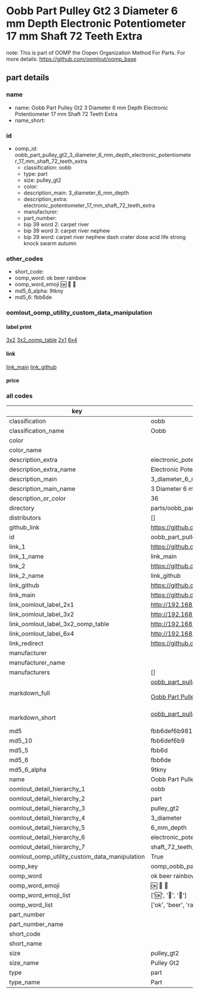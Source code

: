 # Oobb Part Pulley Gt2 3 Diameter 6 mm Depth Electronic Potentiometer 17 mm Shaft 72 Teeth Extra  

note: This is part of OOMP the Oopen Organization Method For Parts. For more details: https://github.com/oomlout/oomp_base

##  part details
  







### name
* name: Oobb Part Pulley Gt2 3 Diameter 6 mm Depth Electronic Potentiometer 17 mm Shaft 72 Teeth Extra
* name_short: 
### id
* oomp_id: oobb_part_pulley_gt2_3_diameter_6_mm_depth_electronic_potentiometer_17_mm_shaft_72_teeth_extra
  * classification: oobb
  * type: part
  * size: pulley_gt2
  * color: 
  * description_main: 3_diameter_6_mm_depth
  * description_extra: electronic_potentiometer_17_mm_shaft_72_teeth_extra
  * manufacturer: 
  * part_number: 
  * bip 39 word 2: carpet river
  * bip 39 word 3: carpet river nephew
  * bip 39 word: carpet river nephew dash crater dose acid life strong knock swarm autumn

### other_codes
* short_code: 
* oomp_word: ok beer rainbow
* oomp_word_emoji :ok: :beer: :rainbow:
* md5_6_alpha: 9tkny
* md5_6: fbb6de






### oomlout_oomp_utility_custom_data_manipulation
#### label print
[3x2](http://192.168.1.245:1112/?label=oomp%209tkny)
[3x2_oomp_table](http://192.168.1.108:1112/?label=oomp%209tkny)
[2x1](http://192.168.1.242:1112/?label=oomp%209tkny)
[6x4](http://192.168.1.55:1112/?label=oomp%209tkny)    

#### link

[link_main](https://github.com/oomlout/oomlout_oomp_version_1_messy/tree/main/parts/oobb_part_pulley_gt2_3_diameter_6_mm_depth_electronic_potentiometer_17_mm_shaft_72_teeth_extra) [link_github](https://github.com/oomlout/oomlout_oomp_version_1_messy/tree/main/parts/oobb_part_pulley_gt2_3_diameter_6_mm_depth_electronic_potentiometer_17_mm_shaft_72_teeth_extra)                             

#### price







### all codes 
| key | value |  
| --- | --- |  
| classification | oobb |  
| classification_name | Oobb |  
| color |  |  
| color_name |  |  
| description_extra | electronic_potentiometer_17_mm_shaft_72_teeth_extra |  
| description_extra_name | Electronic Potentiometer 17 mm Shaft 72 Teeth Extra |  
| description_main | 3_diameter_6_mm_depth |  
| description_main_name | 3 Diameter 6 mm Depth |  
| description_or_color | 36 |  
| directory | parts/oobb_part_pulley_gt2_3_diameter_6_mm_depth_electronic_potentiometer_17_mm_shaft_72_teeth_extra |  
| distributors | [] |  
| github_link | https://github.com/oomlout/oomlout_oomp_part_src/tree/main/parts/oobb_part_pulley_gt2_3_diameter_6_mm_depth_electronic_potentiometer_17_mm_shaft_72_teeth_extra |  
| id | oobb_part_pulley_gt2_3_diameter_6_mm_depth_electronic_potentiometer_17_mm_shaft_72_teeth_extra |  
| link_1 | https://github.com/oomlout/oomlout_oomp_version_1_messy/tree/main/parts/oobb_part_pulley_gt2_3_diameter_6_mm_depth_electronic_potentiometer_17_mm_shaft_72_teeth_extra |  
| link_1_name | link_main |  
| link_2 | https://github.com/oomlout/oomlout_oomp_version_1_messy/tree/main/parts/oobb_part_pulley_gt2_3_diameter_6_mm_depth_electronic_potentiometer_17_mm_shaft_72_teeth_extra |  
| link_2_name | link_github |  
| link_github | https://github.com/oomlout/oomlout_oomp_version_1_messy/tree/main/parts/oobb_part_pulley_gt2_3_diameter_6_mm_depth_electronic_potentiometer_17_mm_shaft_72_teeth_extra |  
| link_main | https://github.com/oomlout/oomlout_oomp_version_1_messy/tree/main/parts/oobb_part_pulley_gt2_3_diameter_6_mm_depth_electronic_potentiometer_17_mm_shaft_72_teeth_extra |  
| link_oomlout_label_2x1 | http://192.168.1.242:1112/?label=oomp%209tkny |  
| link_oomlout_label_3x2 | http://192.168.1.245:1112/?label=oomp%209tkny |  
| link_oomlout_label_3x2_oomp_table | http://192.168.1.108:1112/?label=oomp%209tkny |  
| link_oomlout_label_6x4 | http://192.168.1.55:1112/?label=oomp%209tkny |  
| link_redirect | https://github.com/oomlout/oomlout_oomp_version_1_messy/tree/main/parts/oobb_part_pulley_gt2_3_diameter_6_mm_depth_electronic_potentiometer_17_mm_shaft_72_teeth_extra |  
| manufacturer |  |  
| manufacturer_name |  |  
| manufacturers | [] |  
| markdown_full | [oobb_part_pulley_gt2_3_diameter_6_mm_depth_electronic_potentiometer_17_mm_shaft_72_teeth_extra](none)<br>[](none)<br>[Oobb Part Pulley Gt2 3 Diameter 6 Mm Depth Electronic Potentiometer 17 Mm Shaft 72 Teeth Extra](none)<br><br> |  
| markdown_short | [oobb_part_pulley_gt2_3_diameter_6_mm_depth_electronic_potentiometer_17_mm_shaft_72_teeth_extra](none)<br><br> |  
| md5 | fbb6def6b981403d0619437b28aeb116 |  
| md5_10 | fbb6def6b9 |  
| md5_5 | fbb6d |  
| md5_6 | fbb6de |  
| md5_6_alpha | 9tkny |  
| name | Oobb Part Pulley Gt2 3 Diameter 6 mm Depth Electronic Potentiometer 17 mm Shaft 72 Teeth Extra |  
| oomlout_detail_hierarchy_1 | oobb |  
| oomlout_detail_hierarchy_2 | part |  
| oomlout_detail_hierarchy_3 | pulley_gt2 |  
| oomlout_detail_hierarchy_4 | 3_diameter |  
| oomlout_detail_hierarchy_5 | 6_mm_depth |  
| oomlout_detail_hierarchy_6 | electronic_potentiometer_17_mm |  
| oomlout_detail_hierarchy_7 | shaft_72_teeth_extra |  
| oomlout_oomp_utility_custom_data_manipulation | True |  
| oomp_key | oomp_oobb_part_pulley_gt2_3_diameter_6_mm_depth_electronic_potentiometer_17_mm_shaft_72_teeth_extra |  
| oomp_word | ok beer rainbow |  
| oomp_word_emoji | :ok: :beer: :rainbow: |  
| oomp_word_emoji_list | [':ok:', ':beer:', ':rainbow:'] |  
| oomp_word_list | ['ok', 'beer', 'rainbow'] |  
| part_number |  |  
| part_number_name |  |  
| short_code |  |  
| short_name |  |  
| size | pulley_gt2 |  
| size_name | Pulley Gt2 |  
| type | part |  
| type_name | Part |  
